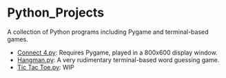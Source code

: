 # Python_Projects
A collection of Python programs including Pygame and terminal-based games.</br>
* [Connect 4.py](https://github.com/Pranangel/Python_Projects/blob/08d8a24348ef2f3174394c02e8c32c59805ddab6/Connect%204): Requires Pygame, played in a 800x600 display window.
* [Hangman.py](https://github.com/Pranangel/Python_Projects/blob/34b98eec8539eeb07273eef06182494da8baf22f/Hangman): A very rudimentary terminal-based word guessing game.
* [Tic Tac Toe.py](https://github.com/Pranangel/Python_Projects/blob/e9ae39dfddd662e88a7b50fb90d50a05fa1d3b61/Tic%20Tac%20Toe.py): WIP
